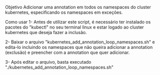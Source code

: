 Objetivo
Adicionar uma annotation em todos os namespaces do cluster kubernetes, especificando os namespaces em exceções.

Como usar
1- Antes de utilizar este script, é necessário ter instalado os pacotes do "kubectl" no seu terminal linux e estar logado ao cluster kubernetes que deseja fazer a inclusão.

2- Baixar o arquivo "kubernetes_add_annotation_loop_namespaces.sh" e edita-lo incluindo os namespaces que não queira adicionar a annotation (exclusão) e preencher com a annotation que quer adicionar.

3- Após editar o arquivo, basta executado "./kubernetes_add_annotation_loop_namespaces.sh"
